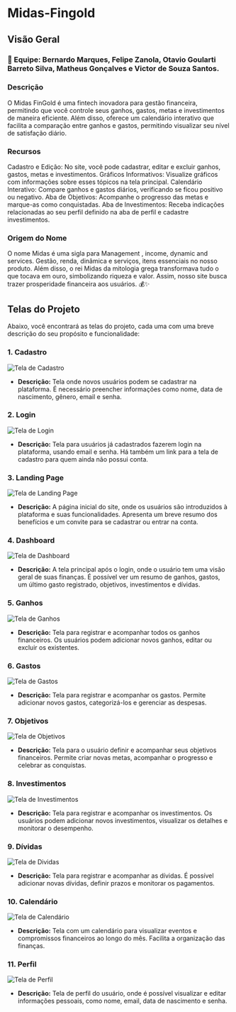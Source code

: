# Midas-Fingold

## Visão Geral

### 👥 Equipe: Bernardo Marques, Felipe Zanola, Otavio Goularti Barreto Silva, Matheus Gonçalves e Victor de Souza Santos.

### Descrição
O Midas FinGold é uma fintech inovadora para gestão financeira, permitindo que você controle seus ganhos, gastos, metas e investimentos de maneira eficiente. Além disso, oferece um calendário interativo que facilita a comparação entre ganhos e gastos, permitindo visualizar seu nível de satisfação diário.

### Recursos
Cadastro e Edição: No site, você pode cadastrar, editar e excluir ganhos, gastos, metas e investimentos. Gráficos Informativos: Visualize gráficos com informações sobre esses tópicos na tela principal. Calendário Interativo: Compare ganhos e gastos diários, verificando se ficou positivo ou negativo. Aba de Objetivos: Acompanhe o progresso das metas e marque-as como conquistadas. Aba de Investimentos: Receba indicações relacionadas ao seu perfil definido na aba de perfil e cadastre investimentos.

### Origem do Nome
O nome Midas é uma sigla para Management , income, dynamic and services. Gestão, renda, dinâmica e serviços, itens essenciais no nosso produto. Além disso, o rei Midas da mitologia grega transformava tudo o que tocava em ouro, simbolizando riqueza e valor. Assim, nosso site busca trazer prosperidade financeira aos usuários. 💰✨

## Telas do Projeto

Abaixo, você encontrará as telas do projeto, cada uma com uma breve descrição do seu propósito e funcionalidade:

### 1. Cadastro
  
  ![Tela de Cadastro](src/main/webapp/resources/Imagens/ReadMe/tela_cadastro.jpeg)

  * **Descrição:** Tela onde novos usuários podem se cadastrar na plataforma. É necessário preencher informações como nome, data de nascimento, gênero, email e senha.

### 2. Login
  
  ![Tela de Login](src/main/webapp/resources/Imagens/ReadMe/tela_login.jpeg)

  * **Descrição:** Tela para usuários já cadastrados fazerem login na plataforma, usando email e senha. Há também um link para a tela de cadastro para quem ainda não possui conta.

### 3. Landing Page

  ![Tela de Landing Page](src/main/webapp/resources/Imagens/ReadMe/tela_landing.jpeg)

  * **Descrição:** A página inicial do site, onde os usuários são introduzidos à plataforma e suas funcionalidades. Apresenta um breve resumo dos benefícios e um convite para se cadastrar ou entrar na conta.

### 4. Dashboard

  ![Tela de Dashboard](src/main/webapp/resources/Imagens/ReadMe/tela_dashboard.jpeg)
  
  * **Descrição:** A tela principal após o login, onde o usuário tem uma visão geral de suas finanças. É possível ver um resumo de ganhos, gastos, um último gasto registrado, objetivos, investimentos e dívidas.

### 5. Ganhos

  ![Tela de Ganhos](src/main/webapp/resources/Imagens/ReadMe/tela_ganhos.jpeg)
  
  * **Descrição:** Tela para registrar e acompanhar todos os ganhos financeiros. Os usuários podem adicionar novos ganhos, editar ou excluir os existentes.

### 6. Gastos

  ![Tela de Gastos](src/main/webapp/resources/Imagens/ReadMe/tala_gastos.jpeg)
  
  * **Descrição:** Tela para registrar e acompanhar os gastos. Permite adicionar novos gastos, categorizá-los e gerenciar as despesas.

### 7. Objetivos

  ![Tela de Objetivos](src/main/webapp/resources/Imagens/ReadMe/tela_objetivos.jpeg)
  
  * **Descrição:** Tela para o usuário definir e acompanhar seus objetivos financeiros. Permite criar novas metas, acompanhar o progresso e celebrar as conquistas.

### 8. Investimentos
  
  ![Tela de Investimentos](src/main/webapp/resources/Imagens/ReadMe/tela_investimentos.jpeg)

  * **Descrição:** Tela para registrar e acompanhar os investimentos. Os usuários podem adicionar novos investimentos, visualizar os detalhes e monitorar o desempenho.

### 9. Dívidas

  ![Tela de Dividas](src/main/webapp/resources/Imagens/ReadMe/tela_dividas.jpeg)
  
  * **Descrição:** Tela para registrar e acompanhar as dívidas. É possível adicionar novas dívidas, definir prazos e monitorar os pagamentos.

### 10. Calendário

  ![Tela de Calendário](src/main/webapp/resources/Imagens/ReadMe/tela_calendario.jpeg)
  
  * **Descrição:** Tela com um calendário para visualizar eventos e compromissos financeiros ao longo do mês. Facilita a organização das finanças.

### 11. Perfil

  ![Tela de Perfil](src/main/webapp/resources/Imagens/ReadMe/tela_perfil.jpeg)
  
  * **Descrição:** Tela de perfil do usuário, onde é possível visualizar e editar informações pessoais, como nome, email, data de nascimento e senha.
